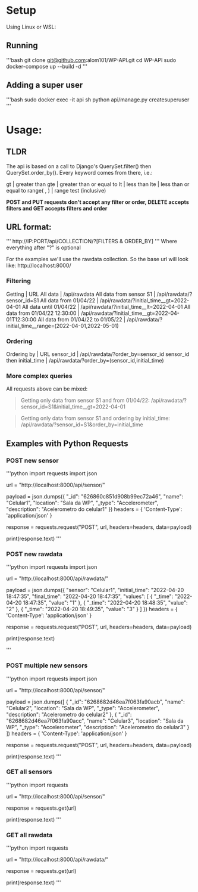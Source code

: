 # Setup
Using Linux or WSL:

## Running
'''bash
git clone git@github.com:alom101/WP-API.git
cd WP-API
sudo docker-compose up --build -d
'''

## Adding a super user
'''bash
sudo docker exec -it api sh
python api/manage.py createsuperuser
'''


# Usage:

## TLDR
The api is based on a call to Django's QuerySet.filter() then QuerySet.order_by(). Every keyword comes from there, i.e.:

gt | greater than
gte | greater than or equal to
lt | less than
lte | less than or equal to
range(   ,   ) | range test (inclusive)

__POST and PUT requests don't accept any filter or order, DELETE accepts filters and GET accepts filters and order__


## URL format:
'''
http://IP:PORT/api/COLLECTION/?[FILTERS & ORDER_BY]
'''
Where everything after "?" is optional

For the examples we'll use the rawdata collection. So the base url will look like: http://localhost:8000/

### Filtering
Getting | URL
All data | /api/rawdata
All data from sensor S1 | /api/rawdata/?sensor_id=S1
All data from 01/04/22 | /api/rawdata/?initial_time__gt=2022-04-01
All data until 01/04/22 | /api/rawdata/?initial_time__lt=2022-04-01
All data from 01/04/22 12:30:00 | /api/rawdata/?initial_time__gt=2022-04-01T12:30:00
All data from 01/04/22 to 01/05/22 | /api/rawdata/?initial_time__range=(2022-04-01,2022-05-01)

### Ordering
Ordering by | URL
sensor_id | /api/rawdata/?order_by=sensor_id
sensor_id then initial_time | /api/rawdata/?order_by=(sensor_id,initial_time)

### More complex queries
All requests above can be mixed:

> Getting only data from sensor S1 and from 01/04/22:
> /api/rawdata/?sensor_id=S1&initial_time__gt=2022-04-01

> Getting only data from sensor S1 and ordering by initial_time:
> /api/rawdata/?sensor_id=S1&order_by=initial_time


## Examples with Python Requests

### POST new sensor
'''python
import requests
import json

url = "http://localhost:8000/api/sensor/"

payload = json.dumps({
  "_id": "626860c851d908b99ec72a46",
  "name": "Celular1",
  "location": "Sala da WP",
  "_type": "Accelerometer",
  "description": "Acelerometro do celular1"
})
headers = {
  'Content-Type': 'application/json'
}

response = requests.request("POST", url, headers=headers, data=payload)

print(response.text)
'''

### POST new rawdata 
'''python
import requests
import json

url = "http://localhost:8000/api/rawdata/"

payload = json.dumps({
  "sensor": "Celular1",
  "initial_time": "2022-04-20 18:47:35",
  "final_time": "2022-04-20 18:47:35",
  "values": [
    {
      "_time": "2022-04-20 18:47:35",
      "value": "1"
    },
    {
      "_time": "2022-04-20 18:48:35",
      "value": "2"
    },
    {
      "_time": "2022-04-20 18:49:35",
      "value": "3"
    }
  ]
})
headers = {
  'Content-Type': 'application/json'
}

response = requests.request("POST", url, headers=headers, data=payload)

print(response.text)

'''

### POST multiple new sensors
'''python
import requests
import json

url = "http://localhost:8000/api/sensor/"

payload = json.dumps([
  {
    "_id": "6268682d46ea7f063fa90acb",
    "name": "Celular2",
    "location": "Sala da WP",
    "_type": "Accelerometer",
    "description": "Acelerometro do celular2"
  },
  {
    "_id": "6268682d46ea7f063fa90acc",
    "name": "Celular3",
    "location": "Sala da WP",
    "_type": "Accelerometer",
    "description": "Acelerometro do celular3"
  }
])
headers = {
  'Content-Type': 'application/json'
}

response = requests.request("POST", url, headers=headers, data=payload)

print(response.text)
'''


### GET all sensors
'''python
import requests

url = "http://localhost:8000/api/sensor/"

response = requests.get(url)

print(response.text)
'''


### GET all rawdata
'''python
import requests

url = "http://localhost:8000/api/rawdata/"

response = requests.get(url)

print(response.text)
'''
